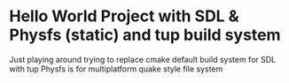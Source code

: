 # Hello World Project with SDL & Physfs (static) and tup build system

Just playing around trying to replace cmake default build system for SDL with tup
Physfs is for multiplatform quake style file system
